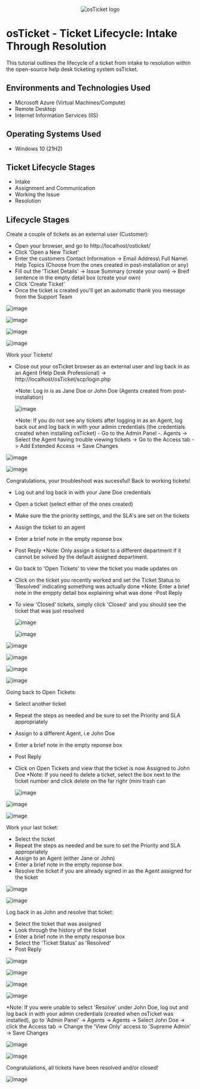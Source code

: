 <p align="center">
<img src="https://i.imgur.com/Clzj7Xs.png" alt="osTicket logo"/>
</p>

<h1>osTicket - Ticket Lifecycle: Intake Through Resolution</h1>
This tutorial outlines the lifecycle of a ticket from intake to resolution within the open-source help desk ticketing system osTicket.<br />



<h2>Environments and Technologies Used</h2>

- Microsoft Azure (Virtual Machines/Compute)
- Remote Desktop
- Internet Information Services (IIS)

<h2>Operating Systems Used </h2>

- Windows 10</b> (21H2)

<h2>Ticket Lifecycle Stages</h2>

- Intake
- Assignment and Communication
- Working the Issue
- Resolution

<h2>Lifecycle Stages</h2>

 Create a couple of tickets as an external user (Customer):

  - Open your browser, and go to http://localhost/osticket/
  -  Click 'Open a New Ticket'
  -  Enter the customers Contact Information -> Email Address\ Full Name\ Help Topics (Choose from the ones created in post-installation or any)
  -  Fill out the 'Ticket Details' -> Issue Summary (create your own) -> Breif sentence in the empty detail box (create your own)
  - Click 'Create Ticket' 
  - Once the ticket is created you'll get an automatic thank you message from the Support Team


![image](https://github.com/user-attachments/assets/1258a44b-fa1d-4529-8fed-53cc237c3818)

![image](https://github.com/user-attachments/assets/6cad6fc0-6df0-490e-9ed7-197979548af7)

![image](https://github.com/user-attachments/assets/62e7ef55-a93f-4d28-b6b2-4ec8a7f0bf61)

![image](https://github.com/user-attachments/assets/285da751-7e15-45e6-a897-04089c871e28)







Work your Tickets!

- Close out your osTicket browser as an external user and log back in as an Agent (Help Desk Professional) -> http://localhost/osTicket/scp/login.php
  
   *Note: Log in is as Jane Doe or John Doe (Agents created from post-installation)

  ![image](https://github.com/user-attachments/assets/dc767bfb-2774-4006-9b25-0d6af780e931)
  
   *Note: If you do not see any tickets after logging in as an Agent, log back out and log back in with your admin credentials (the credentials created when installing osTicket)
           - Go to the Admin Panel -. Agents -> Select the Agent having trouble viewing tickets -> Go to the Access tab -> Add Extended Access -> Save Changes


 ![image](https://github.com/user-attachments/assets/2f238eef-e9b4-4bbe-b4e5-99e68a88fc37)


![image](https://github.com/user-attachments/assets/95fa8035-1e1f-40ac-84cb-b830b3736a62)



Congratulations, your troubleshoot was sucessful! Back to working tickets!

- Log out and log back in with your Jane Doe credentials
- Open a ticket (select either of the ones created)
- Make sure the the priority settings, and the SLA's are set on the tickets
- Assign the ticket to an agent
- Enter a brief note in the empty reponse box
- Post Reply 
    *Note: Only assign a ticket to a different department if it cannot be solved by the default assigned department.
- Go back to 'Open Tickets' to view the ticket you made updates on
- Click on the ticket you recently worked and set the Ticket Status to 'Resolved' indicating something was actually done
    *Note: Enter a brief note in the emppty detail box explaining what was done
     -Post Reply
- To view 'Closed' tickets, simply click 'Closed' and you should see the ticket that was just resolved

  ![image](https://github.com/user-attachments/assets/db5635f3-ee89-4648-b7ae-317c515a2576)

  ![image](https://github.com/user-attachments/assets/cef28729-e995-4a63-994b-e6613ccf5dd1)

 ![image](https://github.com/user-attachments/assets/40ddde5c-ffed-4f31-986d-5ea58bee0998)


  ![image](https://github.com/user-attachments/assets/0664e905-c011-43b6-9ac5-54aee9a8560c)

 ![image](https://github.com/user-attachments/assets/63fba82e-46a2-4845-9309-7e91d68ec2c0)


  ![image](https://github.com/user-attachments/assets/e5c2e129-1fbf-43e9-8dde-bea86d1e2287)


Going back to Open Tickets: 

 - Select another ticket
 - Repeat the steps as needed and be sure to set the Priority and SLA appropriately
 - Assign to a different Agent, i.e John Doe
 - Enter a brief note in the empty reponse box
 - Post Reply
 - Click on Open Tickets and view that the ticket is now Assigned to John Doe
     *Note: If you need to delete a ticket, select the box next to the ticket number and click delete on the far righr (mini trash can
 

   ![image](https://github.com/user-attachments/assets/da0d6845-0c9c-4696-9ae5-e75ac39476c8)

  ![image](https://github.com/user-attachments/assets/ce79d199-201f-445e-918e-6860ec2a678e)


   ![image](https://github.com/user-attachments/assets/5fa33be8-2ea7-4c2a-8486-3e09f2401e5e)


Work your last ticket:

- Select the ticket
- Repeat the steps as needed and be sure to set the Priority and SLA appropriately
- Assign to an Agent (either Jane or John)
- Enter a brief note in the empty reponse box
- Resolve the ticket if you are already signed in as the Agent assigned for the ticket

![image](https://github.com/user-attachments/assets/fe1f329f-a38f-4c0a-91b4-128a5d1a5b82)

![image](https://github.com/user-attachments/assets/71ca9524-7619-437f-87cf-cec3ad21dc91)


Log back in as John and resolve that ticket:
 - Select the ticket that was assigned
 - Look through the history of the ticket
 - Enter a brief note in the empty response box
 - Select the 'Ticket Status' as 'Resolved'
 - Post Reply
   
![image](https://github.com/user-attachments/assets/78de701e-544c-4ab5-8ad2-6c896e5bb75e)

![image](https://github.com/user-attachments/assets/933d71a2-d14b-4d6d-8ad5-c2ff8134a408)

![image](https://github.com/user-attachments/assets/6801c919-8ecd-4a85-81e6-06fc9711a004)

![image](https://github.com/user-attachments/assets/f74b7fbf-a74a-4c7f-b8d5-860518a6f4f7)


 *Note: If you were unable to select 'Resolve' under John Doe, log out and log back in with your admin credentials (created when osTicket was installed), go to 'Admin Panel' -> Agents -> Agents -> Select John Doe -> click the Access tab -> Change the 'View Only' access to 'Supreme Admin' -> Save Changes

 ![image](https://github.com/user-attachments/assets/fa4aa58d-9aed-483f-a53d-05df70809150)


![image](https://github.com/user-attachments/assets/436a93d8-0252-49a4-95fd-032858dddbf4)




Congratulations, all tickets have been resolved and/or closed!

![image](https://github.com/user-attachments/assets/2be288d2-f08e-471b-86dd-5be564f725c5)
